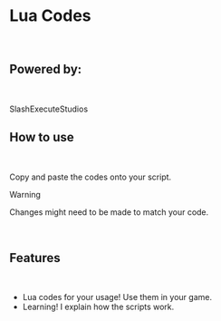 # Lua Codes
<br>

## Powered by:
<br>

SlashExecuteStudios

## How to use
<br>

Copy and paste the codes onto your script.
<br>
> [!WARNING]
> Changes might need to be made to match your code.
<br>

## Features
<br>

- Lua codes for your usage! Use them in your game.
- Learning! I explain how the scripts work.
<br>

